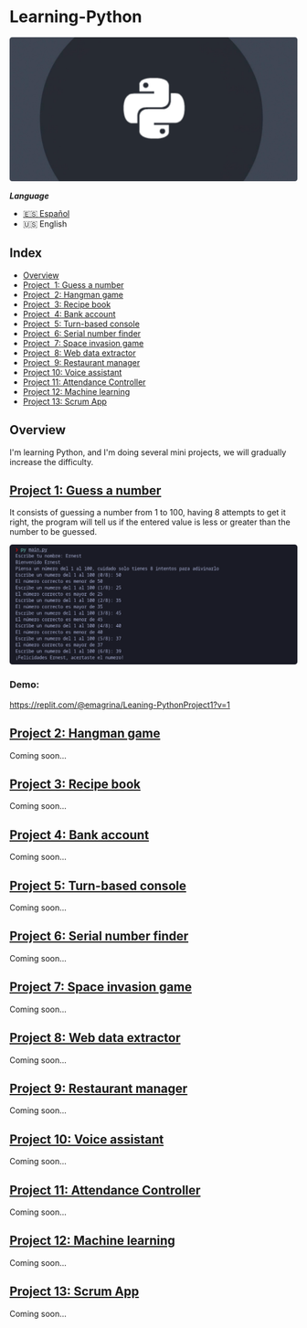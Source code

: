 # Learning-Python

![Learning-Python](.screenshots/python_banner.png)

 ***Language***
- [🇪🇸 Español](https://github.com/emagrina/Learning-Python/blob/main/README.es.md)
- 🇺🇸 English

## Index

- [Overview](#Overview)
- [Project  1: Guess a number](#project_1)
- [Project  2: Hangman game](#project_2)
- [Project  3: Recipe book](#project_3)
- [Project  4: Bank account](#project_4)
- [Project  5: Turn-based console](#project_5)
- [Project  6: Serial number finder](#project_6)
- [Project  7: Space invasion game](#project_7)
- [Project  8: Web data extractor](#project_8)
- [Project  9: Restaurant manager](#project_9)
- [Project 10: Voice assistant](#project_10)
- [Project 11: Attendance Controller](#project_11)
- [Project 12: Machine learning](#project_12)
- [Project 13: Scrum App](#project_13)

## Overview
 I'm learning Python, and I'm doing several mini projects, we will gradually increase the difficulty.

[<h2 id="project_1">Project 1: Guess a number</h2>](Projects/Project_01)
It consists of guessing a number from 1 to 100, having 8 attempts to get it right, the program will tell us if the entered value is less or greater than the number to be guessed.

![Learning-Python](.screenshots/img_project_1.png)

### Demo:
https://replit.com/@emagrina/Leaning-PythonProject1?v=1

[<h2 id="project_2">Project 2: Hangman game</h2>](Projects/Project_02)
Coming soon...

[<h2 id="project_3">Project 3: Recipe book</h2>](Projects/Project_03)
Coming soon...

[<h2 id="project_4">Project 4: Bank account</h2>](Projects/Project_04)
Coming soon...

[<h2 id="project_5">Project 5: Turn-based console</h2>](Projects/Project_05)
Coming soon...

[<h2 id="project_6">Project 6: Serial number finder</h2>](Projects/Project_06)
Coming soon...

[<h2 id="project_7">Project 7: Space invasion game</h2>](Projects/Project_07)
Coming soon...

[<h2 id="project_8">Project 8: Web data extractor</h2>](Projects/Project_08)
Coming soon...

[<h2 id="project_9">Project 9: Restaurant manager</h2>](Projects/Project_09)
Coming soon...

[<h2 id="project_10">Project 10: Voice assistant</h2>](Projects/Project_10)
Coming soon...

[<h2 id="project_11">Project 11: Attendance Controller</h2>](Projects/Project_11)
Coming soon...

[<h2 id="project_12">Project 12: Machine learning</h2>](Projects/Project_12)
Coming soon...

[<h2 id="project_13">Project 13: Scrum App</h2>](Projects/Project_13)
Coming soon...
